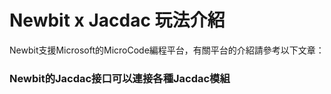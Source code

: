 # Newbit x Jacdac 玩法介紹

Newbit支援Microsoft的MicroCode編程平台，有關平台的介紹請參考以下文章：

### Newbit的Jacdac接口可以連接各種Jacdac模組

<figure><img src="https://kittenbothk.readthedocs.io/en/latest/_images/jacdac.jpg" alt=""><figcaption></figcaption></figure>
